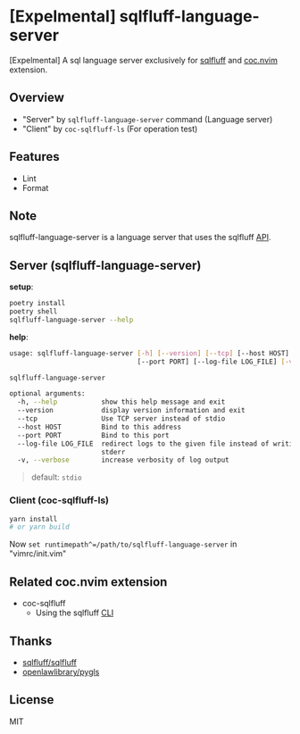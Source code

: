# [Expelmental] sqlfluff-language-server

[Expelmental] A sql language server exclusively for [sqlfluff](https://pypi.org/project/sqlfluff/) and [coc.nvim](https://github.com/neoclide/coc.nvim) extension.

## Overview

- "Server" by `sqlfluff-language-server` command (Language server)
- "Client" by `coc-sqlfluff-ls` (For operation test)

## Features

- Lint
- Format

## Note

sqlfluff-language-server is a language server that uses the sqlfluff [API](https://docs.sqlfluff.com/en/stable/api.html).

## Server (sqlfluff-language-server)

**setup**:

```sh
poetry install
poetry shell
sqlfluff-language-server --help
```

**help**:

```sh
usage: sqlfluff-language-server [-h] [--version] [--tcp] [--host HOST]
                                [--port PORT] [--log-file LOG_FILE] [-v]

sqlfluff-language-server

optional arguments:
  -h, --help           show this help message and exit
  --version            display version information and exit
  --tcp                Use TCP server instead of stdio
  --host HOST          Bind to this address
  --port PORT          Bind to this port
  --log-file LOG_FILE  redirect logs to the given file instead of writing to
                       stderr
  -v, --verbose        increase verbosity of log output
```

> default: `stdio`

### Client (coc-sqlfluff-ls)

```sh
yarn install
# or yarn build
```

Now `set runtimepath^=/path/to/sqlfluff-language-server` in "vimrc/init.vim"

## Related coc.nvim extension

- coc-sqlfluff
  - Using the sqlfluff [CLI](https://docs.sqlfluff.com/en/stable/cli.html)

## Thanks

- [sqlfluff/sqlfluff](https://github.com/sqlfluff/sqlfluff)
- [openlawlibrary/pygls](https://github.com/openlawlibrary/pygls)

## License

MIT
